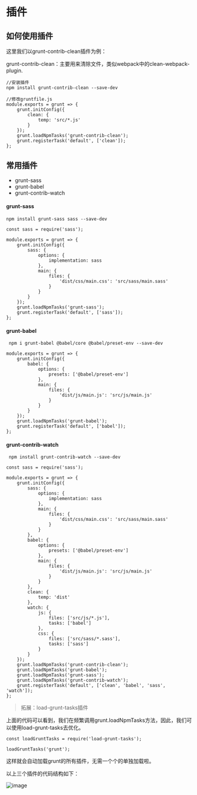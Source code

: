 # 插件

## 如何使用插件

这里我们以grunt-contrib-clean插件为例：

grunt-contrib-clean：主要用来清除文件，类似webpack中的clean-webpack-plugin.
```
//安装插件
npm install grunt-contrib-clean --save-dev
```
```
//修改gruntfile.js
module.exports = grunt => {
    grunt.initConfig({
        clean: {
            temp: 'src/*.js'
        }
    });
    grunt.loadNpmTasks('grunt-contrib-clean');
    grunt.registerTask('default', ['clean']);
};

```

## 常用插件
* grunt-sass
* grunt-babel
* grunt-contrib-watch

#### grunt-sass

```
npm install grunt-sass sass --save-dev
```

```
const sass = require('sass');

module.exports = grunt => {
    grunt.initConfig({
        sass: {
            options: {
                implementation: sass
            },
            main: {
                files: {
                    'dist/css/main.css': 'src/sass/main.sass'
                }
            }
        }
    });
    grunt.loadNpmTasks('grunt-sass');
    grunt.registerTask('default', ['sass']);
};
```

#### grunt-babel
```
 npm i grunt-babel @babel/core @babel/preset-env --save-dev
```
```
module.exports = grunt => {
    grunt.initConfig({
        babel: {
            options: {
                presets: ['@babel/preset-env']
            },
            main: {
                files: {
                    'dist/js/main.js': 'src/js/main.js'
                }
            }
        }
    });
    grunt.loadNpmTasks('grunt-babel');
    grunt.registerTask('default', ['babel']);
};

```


#### grunt-contrib-watch
```
 npm install grunt-contrib-watch --save-dev
```
```
const sass = require('sass');

module.exports = grunt => {
    grunt.initConfig({
        sass: {
            options: {
                implementation: sass
            },
            main: {
                files: {
                    'dist/css/main.css': 'src/sass/main.sass'
                }
            }
        },
        babel: {
            options: {
                presets: ['@babel/preset-env']
            },
            main: {
                files: {
                    'dist/js/main.js': 'src/js/main.js'
                }
            }
        },
        clean: {
            temp: 'dist'
        },
        watch: {
            js: {
                files: ['src/js/*.js'],
                tasks: ['babel']
            },
            css: {
                files: ['src/sass/*.sass'],
                tasks: ['sass']
            }
        }
    });
    grunt.loadNpmTasks('grunt-contrib-clean');
    grunt.loadNpmTasks('grunt-babel');
    grunt.loadNpmTasks('grunt-sass');
    grunt.loadNpmTasks('grunt-contrib-watch');
    grunt.registerTask('default', ['clean', 'babel', 'sass', 'watch']);
};
```

> 拓展：load-grunt-tasks插件

上面的代码可以看到，我们在频繁调用grunt.loadNpmTasks方法，因此，我们可以使用load-grunt-tasks去优化。

```
const loadGruntTasks = require('load-grunt-tasks');

loadGruntTasks('grunt');
```
这样就会自动加载grunt的所有插件，无需一个个的单独加载啦。


以上三个插件的代码结构如下：

![image](http://note.youdao.com/yws/res/11140/D06D19FA21EB41B581267C5F745B956F)
